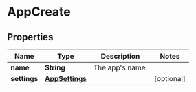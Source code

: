 
# AppCreate

## Properties
Name | Type | Description | Notes
------------ | ------------- | ------------- | -------------
**name** | **String** | The app&#39;s name. | 
**settings** | [**AppSettings**](AppSettings.md) |  |  [optional]




